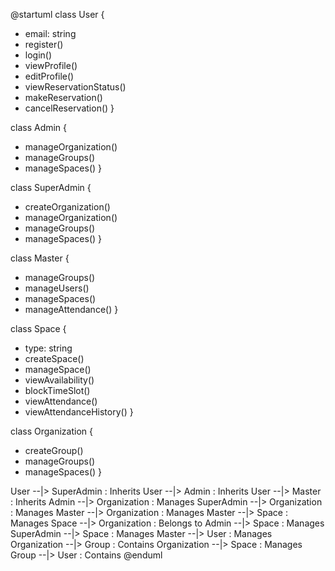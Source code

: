 @startuml
class User {
  + email: string
  + register()
  + login()
  + viewProfile()
  + editProfile()
  + viewReservationStatus()
  + makeReservation()
  + cancelReservation()
}

class Admin {
  + manageOrganization()
  + manageGroups()
  + manageSpaces()
}

class SuperAdmin {
  + createOrganization()
  + manageOrganization()
  + manageGroups()
  + manageSpaces()
}

class Master {
  + manageGroups()
  + manageUsers()
  + manageSpaces()
  + manageAttendance()
}

class Space {
  + type: string
  + createSpace()
  + manageSpace()
  + viewAvailability()
  + blockTimeSlot()
  + viewAttendance()
  + viewAttendanceHistory()
}

class Organization {
  + createGroup()
  + manageGroups()
  + manageSpaces()
}

User --|> SuperAdmin : Inherits
User --|> Admin : Inherits
User --|> Master : Inherits
Admin --|> Organization : Manages
SuperAdmin --|> Organization : Manages
Master --|> Organization : Manages
Master --|> Space : Manages
Space --|> Organization : Belongs to
Admin --|> Space : Manages
SuperAdmin --|> Space : Manages
Master --|> User : Manages
Organization --|> Group : Contains
Organization --|> Space : Manages
Group --|> User : Contains
@enduml

